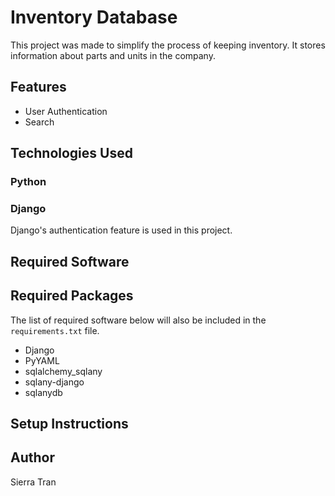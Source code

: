 # Inventory Database

This project was made to simplify the process of keeping inventory. It stores information about parts and units in the company.

## Features

- User Authentication
- Search

## Technologies Used

### Python

### Django

Django's authentication feature is used in this project. 

## Required Software



## Required Packages

The list of required software below will also be included in the `requirements.txt` file.

- Django
- PyYAML
- sqlalchemy_sqlany
- sqlany-django
- sqlanydb

## Setup Instructions

## Author

Sierra Tran
